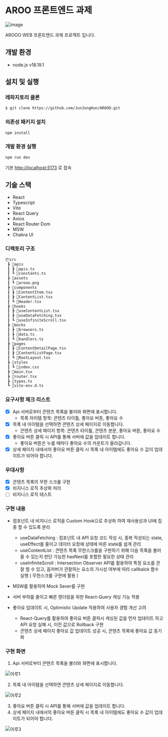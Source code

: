 # AROO 프론트엔드 과제
![image](https://github.com/JunJongHun/AROOO/assets/90402926/3930a48d-f3bf-4b26-aacb-e9a901fcb1a5)

AROOO WEB 프론트엔드 과제 프로젝트 입니다.

## 개발 환경

- node.js v18.19.1

## 설치 및 실행
### 레파지토리 클론

```bash
$ git clone https://github.com/JunJongHun/AROOO.git
```

### 의존성 패키지 설치

```bash
npm install
```

### 개발 환경 실행

```bash
npm run dev
```

기본 <http://localhost:5173> 로 접속

## 기술 스택

- React
- Typescript
- Vite
- React Query
- Axios
- React Router Dom
- MSW
- Chakra UI

### 디렉토리 구조

```bash
📦src
 ┣ 📂apis
 ┃ ┣ 📜apis.ts
 ┃ ┗ 📜constants.ts
 ┣ 📂assets
 ┃ ┗ 📜arooo.png
 ┣ 📂components
 ┃ ┣ 📜ContentItem.tsx
 ┃ ┣ 📜ContentList.tsx
 ┃ ┗ 📜Header.tsx
 ┣ 📂hooks
 ┃ ┣ 📜useContentList.tsx
 ┃ ┣ 📜useDataFetching.tsx
 ┃ ┗ 📜useInfiniteScroll.tsx
 ┣ 📂mocks
 ┃ ┣ 📜browsers.ts
 ┃ ┣ 📜data.ts
 ┃ ┗ 📜handlers.ts
 ┣ 📂pages
 ┃ ┣ 📜ContentDetailPage.tsx
 ┃ ┣ 📜ContentListPage.tsx
 ┃ ┗ 📜RootLayout.tsx
 ┣ 📂styles
 ┃ ┗ 📜index.css
 ┣ 📜main.tsx
 ┣ 📜router.tsx
 ┣ 📜types.ts
 ┗ 📜vite-env.d.ts
```

### 요구사항 체크 리스트

- [x] Api 서버로부터 콘텐츠 목록을 불러와 화면에 표시합니다.
    - 목록 아이템 항목: 콘텐츠 타이틀, 좋아요 버튼, 좋아요 수
- [x] 목록 내 아이템을 선택하면 콘텐츠 상세 페이지로 이동합니다.
    - 콘텐츠 상세 페이지 항목: 콘텐츠 타이틀, 콘텐츠 본문, 좋아요 버튼, 좋아요 수
- [x] 좋아요 버튼 클릭 시 API를 통해 서버에 값을 업데이트 합니다.
    - 좋아요 버튼은 누를 때마다 좋아요 수의 카운트가 올라갑니다.
- [x] 상세 페이지 내에서의 좋아요 버튼 클릭 시 목록 내 아이템에도 좋아요 수 값이 업데이트가 되어야 합니다.

### 우대사항
- [x] 콘텐츠 목록의 무한 스크롤 구현
- [x] 비지니스 로직 추상화 처리
- [ ] 비지니스 로직 테스트

### 구현 내용
- 컴포넌트 내 비지니스 로직을 Custom Hook으로 추상화 하여 재사용성과 UI에 집중 할 수 있도록 분리
  - useDataFetching : 컴포넌트 내 API 요청 코드 작성 시, 중복 작성되는 state, useEffect를 줄이고 데이터 요청에 상태에 따른 state를 쉽게 관리
  - useContentList : 콘텐츠 목록 무한스크롤을 구현하기 위해 다음 목록을 불러올 수 있는지 판단 가능한 hasNext를 포함한 필요한 상태 관리
  - useInfiniteScroll : Intersection Observer API를 활용하여 특정 요소를 관찰 할 수 있고, 옵저버가 관찰하는 요소의 가시성 여부에 따라 callbalck 함수 실행 ( 무한스크롤 구현에 활용 )

- MSW를 활용하여 Mock Sever를 구현 

- 서버 부하를 줄이고 빠른 렌더링을 위한 React-Query 캐싱 기능 적용

- 좋아요 업데이트 시, Optimistic Update 적용하여 사용자 경험 개선 고려
  - React-Query를 활용하여 좋아요 버튼 클릭시 캐싱된 값을 먼저 업데이트 하고 API 요청 실패 시, 이전 값으로 Rollback 구현
  - 콘텐츠 상세 페이지 좋아요 값 업데이트 성공 시, 콘텐츠 목록에 좋아요 값 동기화


### 구현 화면

1.  Api 서버로부터 콘텐츠 목록을 불러와 화면에 표시합니다.

![아루1](https://github.com/JunJongHun/AROOO/assets/90402926/fd89547f-fde8-49bd-8db1-746b446ae55b)

  
  
2.  목록 내 아이템을 선택하면 콘텐츠 상세 페이지로 이동합니다.

![아루2](https://github.com/JunJongHun/AROOO/assets/90402926/47c42d2a-c6ba-49a9-888c-c91d8c4876f7)




3.  좋아요 버튼 클릭 시 API를 통해 서버에 값을 업데이트 합니다.
4.  상세 페이지 내에서의 좋아요 버튼 클릭 시 목록 내 아이템에도 좋아요 수 값이 업데이트가 되어야 합니다.

![아루3](https://github.com/JunJongHun/AROOO/assets/90402926/748faece-0751-415e-83d5-73c388e7059f)
